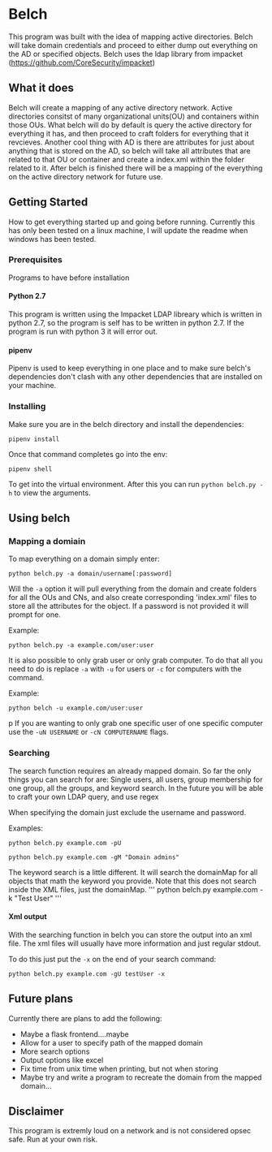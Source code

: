 ﻿# Belch

This program was built with the idea of mapping active directories. Belch will take domain credentials and proceed to either dump out everything on the AD or specified objects. Belch uses the ldap library from impacket (https://github.com/CoreSecurity/impacket)

## What it does

Belch will create a mapping of any active directory network. Active directories consitst of many organizational units(OU) and containers within those OUs. What belch will do by default is query the active directory for everything it has, and then proceed to craft folders for everything that it revcieves. Another cool thing with AD is there are attributes for just about anything that is stored on the AD, so belch will take all attributes that are related to that OU or container and create a index.xml within the folder related to it. After belch is finished there will be a mapping of the everything on the active directory network for future use.

## Getting Started

How to get everything started up and going before running. Currently this has only been tested on a linux machine, I will update the readme when windows has been tested.

### Prerequisites

Programs to have before installation

#### Python 2.7

This program is written using the Impacket LDAP libreary which is written in python 2.7, so the program is self has to be written in python 2.7. If the program is run with python 3 it will error out.

#### pipenv

Pipenv is used to keep everything in one place and to make sure belch's dependencies don't clash with any other dependencies that are installed on your machine.

### Installing

Make sure you are in the belch directory and install the dependencies:

```
pipenv install
```

Once that command completes go into the env:

```
pipenv shell
```

To get into the virtual environment. After this you can run `python belch.py -h` to view the arguments.

## Using belch

### Mapping a domiain

To map everything on a domain simply enter:

```
python belch.py -a domain/username[:password]
```

Will the `-a` option it will pull everything from the domain and create folders for all the OUs and CNs, and also create corresponding 'index.xml' files to store all the attributes for the object. If a password is not provided it will prompt for one.

Example:

```
python belch.py -a example.com/user:user
```

It is also possible to only grab user or only grab computer. To do that all you need to do is replace `-a` with `-u` for users or `-c` for computers with the command.

Example:

```
python belch -u example.com/user:user
```

p
If you are wanting to only grab one specific user of one specific computer use the `-uN USERNAME` or `-cN COMPUTERNAME` flags.

### Searching

The search function requires an already mapped domain. So far the only things you can search for are: Single users, all users, group membership for one group, all the groups, and keyword search. In the future you will be able to craft your own LDAP query, and use regex

When specifying the domain just exclude the username and password.

Examples:

```
python belch.py example.com -pU
```

```
python belch.py example.com -gM "Domain admins"
```

The keyword search is a little different. It will search the domainMap for all objects that math the keyword you provide. Note that this does not search inside the XML files, just the domainMap.
'''
python belch.py example.com -k "Test User"
'''

#### Xml output

With the searching function in belch you can store the output into an xml file. The xml files will usually have more information and just regular stdout.

To do this just put the `-x` on the end of your search command:

```
python belch.py example.com -gU testUser -x
```

## Future plans

Currently there are plans to add the following:

- Maybe a flask frontend....maybe
- Allow for a user to specify path of the mapped domain
- More search options
- Output options like excel
- Fix time from unix time when printing, but not when storing
- Maybe try and write a program to recreate the domain from the mapped domain...

## Disclaimer

This program is extremly loud on a network and is not considered opsec safe. Run at your own risk.
